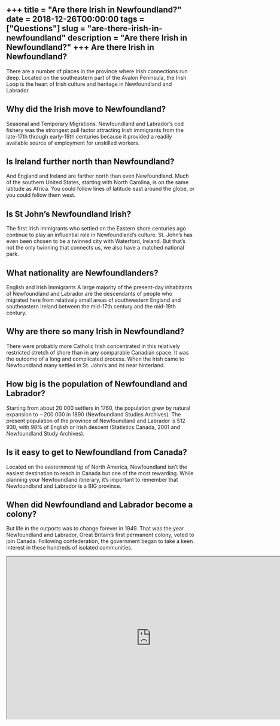 +++
title = "Are there Irish in Newfoundland?"
date = 2018-12-26T00:00:00
tags = ["Questions"]
slug = "are-there-irish-in-newfoundland"
description = "Are there Irish in Newfoundland?"
+++
Are there Irish in Newfoundland?
--------------------------------

There are a number of places in the province where Irish connections run deep. Located on the southeastern part of the Avalon Peninsula, the Irish Loop is the heart of Irish culture and heritage in Newfoundland and Labrador.

Why did the Irish move to Newfoundland?
---------------------------------------

Seasonal and Temporary Migrations. Newfoundland and Labrador’s cod fishery was the strongest pull factor attracting Irish immigrants from the late-17th through early-19th centuries because it provided a readily available source of employment for unskilled workers.

Is Ireland further north than Newfoundland?
-------------------------------------------

And England and Ireland are farther north than even Newfoundland. Much of the southern United States, starting with North Carolina, is on the same latitude as Africa. You could follow lines of latitude east around the globe, or you could follow them west.

Is St John’s Newfoundland Irish?
--------------------------------

The first Irish immigrants who settled on the Eastern shore centuries ago continue to play an influential role in Newfoundland’s culture. St. John’s has even been chosen to be a twinned city with Waterford, Ireland. But that’s not the only twinning that connects us, we also have a matched national park.

What nationality are Newfoundlanders?
-------------------------------------

English and Irish Immigrants A large majority of the present-day inhabitants of Newfoundland and Labrador are the descendants of people who migrated here from relatively small areas of southwestern England and southeastern Ireland between the mid-17th century and the mid-19th century.

Why are there so many Irish in Newfoundland?
--------------------------------------------

There were probably more Catholic Irish concentrated in this relatively restricted stretch of shore than in any comparable Canadian space. It was the outcome of a long and complicated process. When the Irish came to Newfoundland many settled in St. John’s and its near hinterland.

How big is the population of Newfoundland and Labrador?
-------------------------------------------------------

Starting from about 20 000 settlers in 1760, the population grew by natural expansion to ∼200 000 in 1890 (Newfoundland Studies Archives). The present population of the province of Newfoundland and Labrador is 512 930, with 98% of English or Irish descent (Statistics Canada, 2001 and Newfoundland Study Archives).

Is it easy to get to Newfoundland from Canada?
----------------------------------------------

Located on the easternmost tip of North America, Newfoundland isn’t the easiest destination to reach in Canada but one of the most rewarding. While planning your Newfoundland itinerary, it’s important to remember that Newfoundland and Labrador is a BIG province.

When did Newfoundland and Labrador become a colony?
---------------------------------------------------

But life in the outports was to change forever in 1949. That was the year Newfoundland and Labrador, Great Britain’s first permanent colony, voted to join Canada. Following confederation, the government began to take a keen interest in these hundreds of isolated communities.

<iframe allow="accelerometer; autoplay; clipboard-write; encrypted-media; gyroscope; picture-in-picture" allowfullscreen="" class="__youtube_prefs__  epyt-is-override  no-lazyload" data-no-lazy="1" data-origheight="433" data-origwidth="770" data-skipgform_ajax_framebjll="" height="433" id="_ytid_73150" loading="lazy" src="https://www.youtube.com/embed/Sr9Ogfpd1SA?enablejsapi=1&autoplay=0&cc_load_policy=0&cc_lang_pref=&iv_load_policy=1&loop=0&modestbranding=0&rel=1&fs=1&playsinline=0&autohide=2&theme=dark&color=red&controls=1&" title="YouTube player" width="770"></iframe>